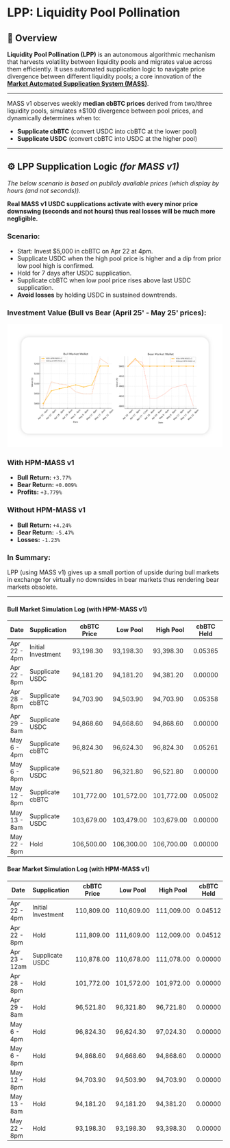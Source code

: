 # LPP: Liquidity Pool Pollination

## 🌱 Overview

**Liquidity Pool Pollination (LPP)** is an autonomous algorithmic mechanism that harvests volatility between liquidity pools and migrates value across them efficiently. It uses automated supplication logic to navigate price divergence between different liquidity pools; a core innovation of the **[Market Automated Supplication System (MASS)](https://github.com/Art-Sells/HPM/tree/main/HPMCodeBase/MASS)**. 

---

MASS v1 observes weekly **median cbBTC prices** derived from two/three liquidity pools, simulates ±$100 divergence between pool prices, and dynamically determines when to:

- **Supplicate cbBTC** (convert USDC into cbBTC at the lower pool)
- **Supplicate USDC** (convert cbBTC into USDC at the higher pool)

---

## ⚙️ LPP Supplication Logic *(for MASS v1)*

*The below scenario is based on publicly available prices (which display by hours (and not seconds)).*

**Real MASS v1 USDC supplications activate with every minor price downswing (seconds and not hours) thus real losses will be much more negligible.**

### Scenario:

- Start: Invest $5,000 in cbBTC on Apr 22 at 4pm.
- Supplicate USDC when the high pool price is higher and a dip from prior low pool high is confirmed.
- Hold for 7 days after USDC supplication.
- Supplicate cbBTC when low pool price rises above last USDC supplication.
- **Avoid losses** by holding USDC in sustained downtrends.

### Investment Value (Bull vs Bear (April 25' - May 25' prices):

<img src="https://github.com/Art-Sells/HPM/blob/main/HPMCodeBase/MASS/LPP/BullVsBearMarketWalletComparison.png" width="800px"> 

### With HPM-MASS v1
- **Bull Return:** `+3.77%`
- **Bear Return:** `+0.009%`
- **Profits:** `+3.779%`

### Without HPM-MASS v1
- **Bull Return:** `+4.24%`
- **Bear Return:** `-5.47%`
- **Losses:** `-1.23%`

### In Summary:

LPP (using MASS v1) gives up a small portion of upside during bull markets in exchange for virtually no downsides in bear markets thus rendering bear markets obsolete.

---

#### Bull Market Simulation Log (with HPM-MASS v1)

| Date         | Supplication        | cbBTC Price | Low Pool | High Pool | cbBTC Held | USDC Held | Wallet Value |
|--------------|---------------------|-------------|----------|-----------|------------|-----------|--------------|
| Apr 22 - 4pm | Initial Investment  | 93,198.30   | 93,198.30 | 93,398.30 | 0.05365    | 0.00      | $5,000.00    |
| Apr 22 - 8pm | Supplicate USDC     | 94,181.20   | 94,181.20 | 94,381.20 | 0.00000    | 5,063.46  | $5,063.46    |
| Apr 28 - 8pm | Supplicate cbBTC    | 94,703.90   | 94,503.90 | 94,703.90 | 0.05358    | 0.00      | $5,074.18    |
| Apr 29 - 8am | Supplicate USDC     | 94,868.60   | 94,668.60 | 94,868.60 | 0.00000    | 5,083.00  | $5,083.00    |
| May 6 - 4pm  | Supplicate cbBTC    | 96,824.30   | 96,624.30 | 96,824.30 | 0.05261    | 0.00      | $5,093.52    |
| May 6 - 8pm  | Supplicate USDC     | 96,521.80   | 96,321.80 | 96,521.80 | 0.00000    | 5,083.00  | $5,083.00    |
| May 12 - 8pm | Supplicate cbBTC    | 101,772.00  | 101,572.00| 101,772.00| 0.05002    | 0.00      | $5,083.00    |
| May 13 - 8am | Supplicate USDC     | 103,679.00  | 103,479.00| 103,679.00| 0.00000    | 5,185.46  | $5,185.46    |
| May 22 - 8pm | Hold                | 106,500.00  | 106,300.00| 106,700.00| 0.00000    | 5,185.46  | $5,185.46    |

#### Bear Market Simulation Log (with HPM-MASS v1)

| Date           | Supplication        | cbBTC Price | Low Pool   | High Pool  | cbBTC Held | USDC Held | Wallet Value |
|----------------|---------------------|-------------|------------|------------|------------|-----------|--------------|
| Apr 22 - 4pm   | Initial Investment  | 110,809.00  | 110,609.00 | 111,009.00 | 0.04512    | 0.00      | $5,000.00    |
| Apr 22 - 8pm   | Hold                | 111,809.00  | 111,609.00 | 112,009.00 | 0.04512    | 0.00      | $5,037.93    |
| Apr 23 - 12am  | Supplicate USDC     | 110,878.00  | 110,678.00 | 111,078.00 | 0.00000    | 5,000.47  | $5,000.47    |
| Apr 28 - 8pm   | Hold                | 101,772.00  | 101,572.00 | 101,972.00 | 0.00000    | 5,000.47  | $5,000.47    |
| Apr 29 - 8am   | Hold                | 96,521.80   | 96,321.80  | 96,721.80  | 0.00000    | 5,000.47  | $5,000.47    |
| May 6 - 4pm    | Hold                | 96,824.30   | 96,624.30  | 97,024.30  | 0.00000    | 5,000.47  | $5,000.47    |
| May 6 - 8pm    | Hold                | 94,868.60   | 94,668.60  | 94,868.60  | 0.00000    | 5,000.47  | $5,000.47    |
| May 12 - 8pm   | Hold                | 94,703.90   | 94,503.90  | 94,703.90  | 0.00000    | 5,000.47  | $5,000.47    |
| May 13 - 8am   | Hold                | 94,181.20   | 94,181.20  | 94,381.20  | 0.00000    | 5,000.47  | $5,000.47    |
| May 22 - 8pm   | Hold                | 93,198.30   | 93,198.30  | 93,398.30  | 0.00000    | 5,000.47  | $5,000.47    |

